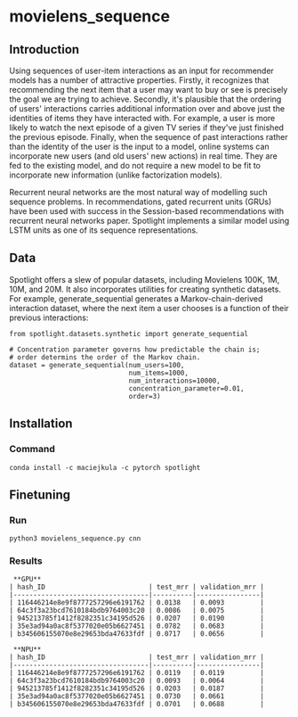 # movielens_sequence


## Introduction

Using sequences of user-item interactions as an input for recommender models has a number of attractive properties.
Firstly, it recognizes that recommending the next item that a user may want to buy or see is precisely the goal we 
are trying to achieve. Secondly, it's plausible that the ordering of users' interactions carries additional 
information over and above just the identities of items they have interacted with. For example, a user is 
more likely to watch the next episode of a given TV series if they've just finished the previous episode. 
Finally, when the sequence of past interactions rather than the identity of the user is the input to a model, 
online systems can incorporate new users (and old users' new actions) in real time. They are fed to the existing 
model, and do not require a new model to be fit to incorporate new information (unlike factorization models).

Recurrent neural networks are the most natural way of modelling such sequence problems. In recommendations, 
gated recurrent units (GRUs) have been used with success in the Session-based recommendations with recurrent 
neural networks paper. Spotlight implements a similar model using LSTM units as one of its sequence representations.

## Data
Spotlight offers a slew of popular datasets, including Movielens 100K, 1M, 10M, and 20M. It also incorporates utilities 
for creating synthetic datasets. For example, generate_sequential generates a Markov-chain-derived interaction 
dataset, where the next item a user chooses is a function of their previous interactions:
```
from spotlight.datasets.synthetic import generate_sequential

# Concentration parameter governs how predictable the chain is;
# order determins the order of the Markov chain.
dataset = generate_sequential(num_users=100,
                              num_items=1000,
                              num_interactions=10000,
                              concentration_parameter=0.01,
                              order=3)
```


## Installation

### Command

```
conda install -c maciejkula -c pytorch spotlight
```

## Finetuning



### Run
```
python3 movielens_sequence.py cnn
```

### Results
```
 **GPU** 
| hash_ID                          | test_mrr | validation_mrr |
|----------------------------------|----------|----------------|
| 116446214e8e9f8777257296e6191762 | 0.0138   | 0.0093         |
| 64c3f3a23bcd7610184bdb9764003c20 | 0.0086   | 0.0075         |
| 945213785f1412f8282351c34195d526 | 0.0207   | 0.0190         |
| 35e3ad94a0ac8f5377020e05b6627451 | 0.0782   | 0.0683         |
| b345606155070e8e29653bda47633fdf | 0.0717   | 0.0656         |

 **NPU** 
| hash_ID                          | test_mrr | validation_mrr |
|----------------------------------|----------|----------------|
| 116446214e8e9f8777257296e6191762 | 0.0119   | 0.0119         |
| 64c3f3a23bcd7610184bdb9764003c20 | 0.0093   | 0.0064         |
| 945213785f1412f8282351c34195d526 | 0.0203   | 0.0187         |
| 35e3ad94a0ac8f5377020e05b6627451 | 0.0730   | 0.0661         |
| b345606155070e8e29653bda47633fdf | 0.0701   | 0.0688         |
```

